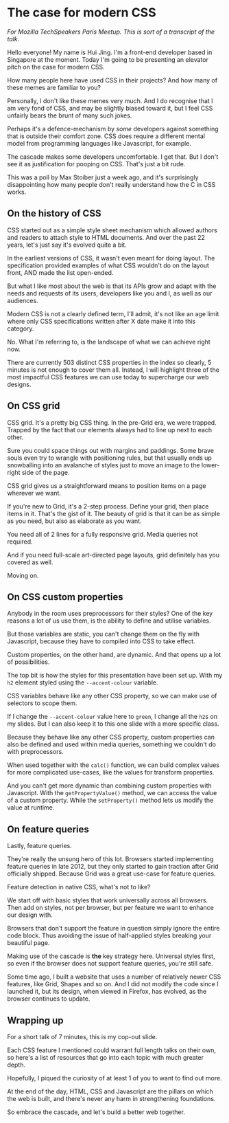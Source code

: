 # The case for modern CSS

*For Mozilla TechSpeakers Paris Meetup. This is sort of a transcript of the talk.*

Hello everyone! My name is Hui Jing. I'm a front-end developer based in Singapore at the moment. Today I'm going to be presenting an elevator pitch on the case for modern CSS.

How many people here have used CSS in their projects? And how many of these memes are familiar to you?

Personally, I don't like these memes very much. And I do recognise that I am very fond of CSS, and may be slightly biased toward it, but I feel CSS unfairly bears the brunt of many such jokes.

Perhaps it's a defence-mechanism by *some* developers against something that is outside their comfort zone. CSS does require a different mental model from programming languages like Javascript, for example.

The cascade makes some developers uncomfortable. I get that. But I don't see it as justification for pooping on CSS. That's just a bit rude.

This was a poll by Max Stoiber just a week ago, and it's surprisingly disappointing how many people don't really understand how the C in CSS works.

## On the history of CSS

CSS started out as a simple style sheet mechanism which allowed authors and readers to attach style to HTML documents. And over the past 22 years, let's just say it's evolved quite a bit.

In the earliest versions of CSS, it wasn't even meant for doing layout. The specification provided examples of what CSS wouldn't do on the layout front, AND made the list open-ended.

But what I like most about the web is that its APIs grow and adapt with the needs and requests of its users, developers like you and I, as well as our audiences.

Modern CSS is not a clearly defined term, I'll admit, it's not like an age limit where only CSS specifications written after X date make it into this category.

No. What I'm referring to, is the landscape of what we can achieve right now.

There are currently 503 distinct CSS properties in the index so clearly, 5 minutes is not enough to cover them all. Instead, I will highlight three of the most impactful CSS features we can use today to supercharge our web designs.

## On CSS grid

CSS grid. It's a pretty big CSS thing. In the pre-Grid era, we were trapped. Trapped by the fact that our elements always had to line up next to each other.

Sure you could space things out with margins and paddings. Some brave souls even try to wrangle with positioning rules, but that usually ends up snowballing into an avalanche of styles just to move an image to the lower-right side of the page.

CSS grid gives us a straightforward means to position items on a page wherever we want.

If you're new to Grid, it's a 2-step process. Define your grid, then place items in it. That's the gist of it. The beauty of grid is that it can be as simple as you need, but also as elaborate as you want.

You need all of 2 lines for a fully responsive grid. Media queries not required.

And if you need full-scale art-directed page layouts, grid definitely has you covered as well.

Moving on.

## On CSS custom properties

Anybody in the room uses preprocessors for their styles? One of the key reasons a lot of us use them, is the ability to define and utilise variables.

But those variables are static, you can't change them on the fly with Javascript, because they have to compiled into CSS to take effect.

Custom properties, on the other hand, are dynamic. And that opens up a lot of possibilities.

The top bit is how the styles for this presentation have been set up. With my `h2` element styled using the `--accent-colour` variable.

CSS variables behave like any other CSS property, so we can make use of selectors to scope them.

If I change the `--accent-colour` value here to `green`, I change all the `h2`s on my slides. But I can also keep it to this one slide with a more specific class.

Because they behave like any other CSS property, custom properties can also be defined and used within media queries, something we couldn't do with preprocessors.

When used together with the `calc()` function, we can build complex values for more complicated use-cases, like the values for transform properties.

And you can't get more dynamic than combining custom properties with Javascript. With the `getPropertyValue()` method, we can access the value of a custom property. While the `setProperty()` method lets us modify the value at runtime.

## On feature queries

Lastly, feature queries.

They're really the unsung hero of this lot. Browsers started implementing feature queries in late 2012, but they only started to gain traction after Grid officially shipped. Because Grid was a great use-case for feature queries.

Feature detection in native CSS, what's not to like?

We start off with basic styles that work universally across all browsers. Then add on styles, not per browser, but per feature we want to enhance our design with.

Browsers that don't support the feature in question simply ignore the entire code block. Thus avoiding the issue of half-applied styles breaking your beautiful page.

Making use of the cascade is **the** key strategy here. Universal styles first, so even if the browser does not support feature queries, you're still safe.

Some time ago, I built a website that uses a number of relatively newer CSS features, like Grid, Shapes and so on. And I did not modify the code since I launched it, but its design, when viewed in Firefox, has evolved, as the browser continues to update.

## Wrapping up

For a short talk of 7 minutes, this is my cop-out slide.

Each CSS feature I mentioned could warrant full length talks on their own, so here's a list of resources that go into each topic with much greater depth.

Hopefully, I piqued the curiosity of at least 1 of you to want to find out more.

At the end of the day, HTML, CSS and Javascript are the pillars on which the web is built, and there's never any harm in strengthening foundations.

So embrace the cascade, and let's build a better web together.
